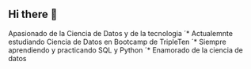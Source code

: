 ## Hi there 👋

Apasionado de la Ciencia de Datos y de la tecnologia
´* Actualemnte estudiando Ciencia de Datos en Bootcamp de TripleTen
´* Siempre aprendiendo y practicando SQL y Python
´* Enamorado de la ciencia de datos

<!--
**JavierGarciaMtz/JavierGarciaMtz** is a ✨ _special_ ✨ repository because its `README.md` (this file) appears on your GitHub profile.

Here are some ideas to get you started:

- 🔭 I’m currently working on ...
- 🌱 I’m currently learning ...
- 👯 I’m looking to collaborate on ...
- 🤔 I’m looking for help with ...
- 💬 Ask me about ...
- 📫 How to reach me: ...
- 😄 Pronouns: ...
- ⚡ Fun fact: ...
-->
